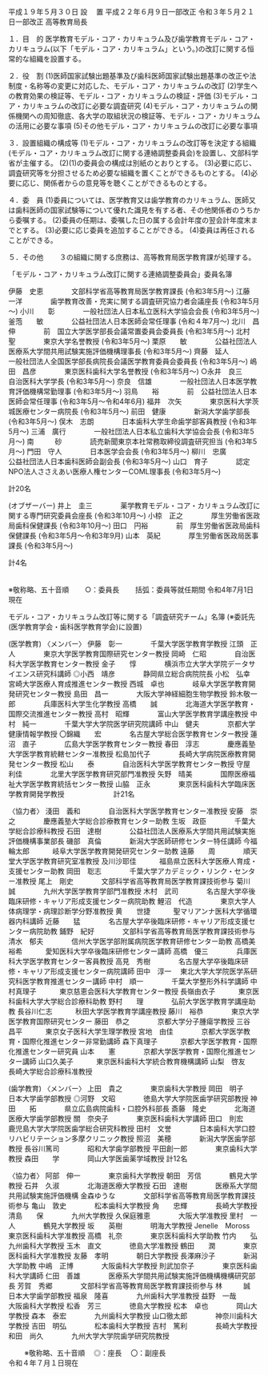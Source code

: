 平成１９年５月３０日 設 　置
平成２２年６月９日一部改正
令和３年５月２１日一部改正
高等教育局長

１．目　的
医学教育モデル・コア・カリキュラム及び歯学教育モデル・コア・カリキュラム(以下「モデル・コア・カリキュラム」という。)の改訂に関する恒常的な組織を設置する。

２．役　割
(1)医師国家試験出題基準及び歯科医師国家試験出題基準の改正や法制度・名称等の変更に対応した、モデル・コア・カリキュラムの改訂
(2)学生への教育効果の検証等、モデル・コア・カリキュラムの検証・評価
(3)モデル・コア・カリキュラムの改訂に必要な調査研究
(4)モデル・コア・カリキュラムの関係機関への周知徹底、各大学の取組状況の検証等、モデル・コア・カリキュラムの活用に必要な事項
(5)その他モデル・コア・カリキュラムの改訂に必要な事項

３．設置組織の構成等
(1)モデル・コア・カリキュラムの改訂等を決定する組織(モデル・コア・カリキュラム改訂に関する連絡調整委員会)を設置し、文部科学省が主催する。
(2)(1)の委員会の構成は別紙のとおりとする。
(3)必要に応じ、調査研究等を分担させるため必要な組織を置くことができるものとする。
(4)必要に応じ、関係者からの意見等を聴くことができるものとする。

４．委　員
(1)委員については、医学教育又は歯学教育のカリキュラム、医師又は歯科医師の国家試験等について優れた識見を有する者、その他関係者のうちから委嘱する。
(2)委員の任期は、委嘱した日の属する会計年度の翌会計年度末までとする。
(3)必要に応じ委員を追加することができる。
(4)委員は再任されることができる。

５．その他
　　３の組織に関する庶務は、高等教育局医学教育課が処理する。

「モデル・コア・カリキュラム改訂に関する連絡調整委員会」委員名簿

伊藤　史恵　　　　文部科学省高等教育局医学教育課長
(令和3年5月～)
江藤　一洋　　　　歯学教育改善・充実に関する調査研究協力者会議座長
(令和3年5月～)
小川　　彰　　　　一般社団法人日本私立医科大学協会会長
(令和3年5月～)
釜萢　　敏　　　　公益社団法人日本医師会常任理事
(令和４年7月～)
北川　昌伸　　　　前　国立大学医学部長会議常置委員会委員長
(令和3年5月～)
北村　　聖　　　　東京大学名誉教授
(令和3年5月～)
栗原　　敏　　　　公益社団法人医療系大学間共用試験実施評価機構理事長
(令和3年5月～)
齊藤　延人　　　　一般社団法人全国医学部長病院長会議医学教育委員会委員長
(令和3年5月～)
嶋田　昌彦　　　　東京医科歯科大学名誉教授
(令和3年5月～)
○永井　良三　　　　自治医科大学学長
(令和3年5月～)
奈良　信雄　　　　一般社団法人日本医学教育評価機構常勤理事
(令和3年5月～)
羽鳥　　裕　　　　前　公益社団法人日本医師会常任理事
(令和3年5月～令和4年6月)
福井　次矢　　　　東京医科大学茨城医療センター病院長
(令和3年5月～)
前田　健康　　　　新潟大学歯学部長
(令和3年5月～)
俣木　志朗　　　　日本歯科大学生命歯学部客員教授
(令和3年5月～)
三浦　廣行　　　　一般社団法人日本私立歯科大学協会会長
(令和3年5月～)
南　　　砂　　　　読売新聞東京本社常務取締役調査研究担当
(令和3年5月～)
門田　守人　　　　日本医学会会長
(令和3年5月～)
柳川　忠廣　　　　公益社団法人日本歯科医師会副会長
(令和3年5月～)
山口　育子　　　　認定NPO法人ささえあい医療人権センターCOML理事長
(令和3年5月～)

計20名

(オブザーバー)
井上　圭三　　　　薬学教育モデル・コア・カリキュラム改訂に関する専門研究委員会座長
  (令和3年10月～)
小椋　正之　　　　厚生労働省医政局歯科保健課長
(令和3年10月～)
田口　円裕　　　　前　厚生労働省医政局歯科保健課長
(令和3年5月～令和3年9月)
山本　英紀　　　　厚生労働省医政局医事課長
(令和3年5月～)

計4名

　　　　　　　　　　　　　　　　　　　　　　　　　　　　　　　　　　　　　　　　※敬称略、五十音順　　
○：委員長　　
括弧：委員等就任期間
令和4年7月1日現在

モデル・コア・カリキュラム改訂等に関する「調査研究チーム」名簿
(※委託先(医学教育学会・歯科医学教育学会)に設置)

(医学教育)
〈メンバー〉
伊藤　彰一　　　　千葉大学医学教育学教授
江頭　正人　　　　東京大学医学教育国際研究センター教授
岡崎　仁昭　　　　自治医科大学医学教育センター教授
金子　　惇　　　　横浜市立大学大学院データサイエンス研究科講師
◎小西　靖彦　　　　静岡県立総合病院院長
小松　弘幸　　　　宮崎大学医療人育成推進センター教授
西城　卓也　　　　岐阜大学医学教育開発研究センター教授
島田　昌一　　　　大阪大学神経細胞生物学教授
鈴木敬一郎　　　　兵庫医科大学生化学教授
高橋　　誠　　　　北海道大学医学教育・国際交流推進センター教授
高村　昭輝　　　　富山大学医学教育学講座教授
中村　純一　　　　千葉大学大学院医学研究院講師
中山　健夫　　　　京都大学健康情報学教授
〇錦織　　宏　　　　名古屋大学総合医学教育センター教授
蓮沼　直子　　　　広島大学医学教育センター教授
春田　淳志　　　　慶應義塾大学医学教育統轄センター准教授
松島加代子　　　　長崎大学病院医療教育開発センター教授
松山　　泰　　　　自治医科大学医学教育センター教授
守屋　利佳　　　　北里大学医学教育研究部門准教授
矢野　晴美　　　　国際医療福祉大学医学教育統括センター教授
山脇　正永　　　　東京医科歯科大学臨床医学教育開発学教授　　　　　　　計21名

〈協力者〉
淺田　義和　　　　自治医科大学医学教育センター准教授
安藤　崇之　　　　慶應義塾大学総合診療教育センター助教
生坂　政臣　　　　千葉大学総合診療科教授
石田　達樹　　　　公益社団法人医療系大学間共用試験実施評価機構事業部長
磯部　真倫　　　　新潟大学医師研修センター特任講師
今福輪太郎　　　  岐阜大学医学教育開発研究センター助教
遠藤　　周　　　　順天堂大学医学教育研究室准教授
及川沙耶佳　　　  福島県立医科大学医療人育成・支援センター助教
岡田　聡志　　　　千葉大学アカデミック・リンク・センター准教授
尾上　剛史　　　　文部科学省高等教育局医学教育課技術参与
菊川　　誠　　　　九州大学医学教育学部門准教授
木村　武司　　　　名古屋大学卒後臨床研修・キャリア形成支援センター病院助教
鯉沼　代造　　　　東京大学人体病理学・病理診断学分野准教授
黄　　世捷　　　  聖マリアンナ医科大学循環器内科講師
近藤　　猛　　　　名古屋大学卒後臨床研修・キャリア形成支援センター病院助教
鋪野　紀好　　　　文部科学省高等教育局医学教育課技術参与
清水　郁夫　　　　信州大学医学部附属病院医学教育研修センター助教
高橋美裕希　　　  愛知医科大学卒後臨床研修センター講師
高橋　優三　　　　兵庫医科大学医学教育センター客員教授
高見　秀樹　　　　名古屋大学卒後臨床研修・キャリア形成支援センター病院講師
田中　淳一      　東北大学大学院医学系研究科医学教育推進センター講師
中村　順一　　　　千葉大学整形外科学講師
中村真理子　　　  東京慈恵会医科大学教育センター教授
長嶺由衣子　　　  東京医科歯科大学大学総合診療科助教
野村　　理　　　　弘前大学医学教育学講座助教
長谷川仁志　　　  秋田大学医学教育学講座教授
藤川　裕恭　　　　東京大学医学教育国際研究センター
藤田　恭之　　　　京都大学分子腫瘍学教授
三谷　昌平　　　  東京女子医科大学生理学教授
宮地　由佳　　　　京都大学医学教育・国際化推進センター非常勤講師
森下真理子　　　  京都大学医学教育・国際化推進センター研究員
山本　　憲　　　　京都大学医学教育・国際化推進センター講師
山口久美子　　　  東京医科歯科大学統合教育機構講師
山梨　啓友　　　　長崎大学総合診療科准教授

(歯学教育)
〈メンバー〉
上田　貴之　　　　東京歯科大学教授
岡田　明子　　　　日本大学歯学部教授
◎河野　文昭　　　　徳島大学大学院医歯学研究部教授
神田　　拓　　　　県立広島病院歯科・口腔外科部長
斎藤　隆史　　　　北海道医療大学歯学部教授
關　奈央子　　　　東京医科歯科大学講師
田口　則宏　　　　鹿児島大学大学院医歯学総合研究科教授
田村　文誉　　　　日本歯科大学口腔リハビリテーション多摩クリニック教授
照沼　美穂　　　　新潟大学医歯学部教授
長谷川篤司　　　　昭和大学歯学部教授
平田創一郎　　　　東京歯科大学教授
森田　　学　　　　岡山大学医歯薬学域教授                              計12名

〈協力者〉
阿部　伸一　　　　東京歯科大学教授
朝田　芳信　　　　鶴見大学教授
石井　久淑　　　　北海道医療大学教授
石田　達樹　　　　医療系大学間共用試験実施評価機構
金森ゆうな　　　　文部科学省高等教育局医学教育課技術参与
亀山　敦史　　　　松本歯科大学教授
角　　忠輝　　　　長崎大学教授
清島　　保　　　　九州大学教授
久保庭雅恵　　　　大阪大学准教授
里村　一人　　　　鶴見大学教授
坂　　英樹　　　　明海大学教授
Jenelle　Moross　 東京医科歯科大学准教授
高橋　礼奈　　　　東京医科歯科大学助教
竹内　　弘　　　　九州歯科大学教授
玉木　直文　　　　徳島大学准教授
鶴田　　潤　　　　東京医科歯科大学准教授
友藤　孝明　　　　朝日大学教授
長澤麻沙子　　　　新潟大学助教
中嶋　正博　　　　大阪歯科大学教授
則武加奈子　　　　東京医科歯科大学講師
仁田　善雄　　　　医療系大学間共用試験実施評価機構機構研究部長
芳賀　秀郷　　　　文部科学省高等教育局医学教育課技術参与
林　　　誠　　　　日本大学歯学部教授
福泉　隆喜　　　　九州歯科大学准教授
益野　一哉　　　　大阪歯科大学教授
松香　芳三　　　　徳島大学教授
松本　卓也　　　　岡山大学教授
森本　泰宏　　　　九州歯科大学教授
山口徹太郎　　　　神奈川歯科大学教授
吉田　明弘　　　　松本歯科大学教授
吉村　篤利　　　　長崎大学教授
和田　尚久　　　　九州大学大学院歯学研究院教授

　　
※敬称略、五十音順　
 ◎：座長　
  〇：副座長　　　　　　　　　　　　　　　　　　　　　　　　　    　　　　 　　令和４年７月１日現在　

